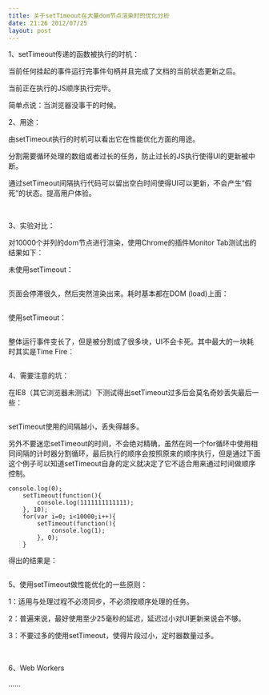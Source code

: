 ```yaml
---
title: 关于setTimeout在大量dom节点渲染时的优化分析
date: 21:26 2012/07/25
layout: post
---
```

<span>1、</span><span>setTimeout<span>传递的函数被执行的时机：</span></span>

<span>当前任何挂起的事件运行完事件句柄并且完成了文档的当前状态更新之后。</span>

<span>当前正在执行的<span>JS</span><span>顺序执行完毕。</span></span>

<span>简单点说：当浏览器没事干的时候。</span>

<span>  
</span>

<span>2、</span><span>用途：</span>

<span>由<span>setTimeout</span><span>执行的时机可以看出它在性能优化方面的用途。</span></span>

<span>分割需要循环处理的数组或者过长的任务，防止过长的<span>JS</span><span>执行使得</span><span>UI</span><span>的更新被中断。</span></span>

<span>通过<span>setTimeout</span><span>间隔执行代码可以留出空白时间使得</span><span>UI</span><span>可以更新，不会产生“假死”的状态。提高用户体验。</span></span>

<span><span>  
</span></span>

<span>3、</span><span>实验对比：</span>

<span>对<span>10000</span><span>个并列的</span><span>dom</span><span>节点进行渲染，使用</span><span>Chrome</span><span>的插件</span><span>Monitor Tab</span><span>测试出的结果如下：</span></span>

<span>未使用<span>setTimeout</span><span>：</span></span>

<span><span>![]()  
</span></span>

<span>页面会停滞很久，然后突然渲染出来。耗时基本都在</span><span>DOM (load)</span><span></span><span>上面：</span>

<span>![]()  
</span>

<span>  
</span>

<span></span>

<span>使用<span>setTimeout</span><span>：</span></span>

![]()  


<span>整体运行事件变长了，但是被分割成了很多块，<span>UI</span><span>不会卡死。其中最大的一块耗时其实是</span><span>Time Fire</span><span>：</span></span>

![]()  


<span>4<span>、需要注意的坑：</span></span>

<span>在<span>IE8</span><span>（其它浏览器未测试）下测试得出</span><span>setTimeout</span><span>过多后会莫名奇妙丢失最后一些：</span></span>

![]()  


<span></span>

<span>setTimeout<span>使用的间隔越小，丢失得越多。</span></span>

<span>另外不要迷恋<span>setTimeout</span><span>的时间，不会绝对精确，虽然在同一个</span><span>for</span><span>循环中使用相同间隔的计时器分割循环，最后执行的顺序会按照原来的顺序执行，但是通过下面这个例子可以知道</span><span>setTimeout</span><span>自身的定义就决定了它不适合用来通过时间做顺序控制。</span></span>

    console.log(0);
        setTimeout(function(){
            console.log(1111111111111);
        }, 10);
        for(var i=0; i<10000;i++){
            setTimeout(function(){
                console.log(1);
            }, 0);
        }

<span>得出的结果是：</span>

![]()  


<span>5、</span><span>使用<span>setTimeout</span><span>做性能优化的一些原则：</span></span>

<span>1<span>：适用与处理过程不必须同步，不必须按顺序处理的任务。</span></span>

<span>2<span>：普遍来说，最好使用至少</span><span>25</span><span>毫秒的延迟，延迟过小对</span><span>UI</span><span>更新来说会不够。</span></span>

<span>3<span>：不要过多的使用</span><span>setTimeout</span><span>，使得片段过小，定时器数量过多。</span></span>

<span><span>  
</span></span>

<span><span>6、</span><span>Web Workers</span></span>


......